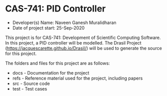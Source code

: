 # CAS-741: PID Controller

- Developer(s) Name: Naveen Ganesh Muralidharan
- Date of project start: 25-Sep-2020

This project is for CAS-741: Development of Scientific Computing Software. In 
this project, a PID controller will be modelled. The Drasil Project 
(https://jacquescarette.github.io/Drasil/) will be used to generate the source
for this project.

The folders and files for this project are as follows:

- docs - Documentation for the project
- refs - Reference material used for the project, including papers
- src - Source code
- test - Test cases
